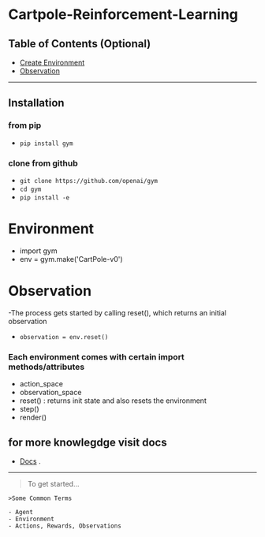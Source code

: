 # Cartpole-Reinforcement-Learning

## Table of Contents (Optional)

- [Create Environment](#Environment)
- [Observation](#Observation)
---


## Installation
### from pip
- `pip install gym` 
### clone from github
- ` git clone https://github.com/openai/gym `
- ` cd gym `
- ` pip install -e ` 

# Environment
- import gym
- env = gym.make('CartPole-v0')
# Observation
-The process gets started by calling reset(), which returns an initial observation
- `observation = env.reset()`


### Each environment comes with certain import methods/attributes
- action_space
- observation_space
- reset() : returns init state and also resets the environment
- step()
- render()

## for more knowlegdge visit docs
- <a href="https://gym.openai.com/docs/" target="_blank">Docs</a> .



---

> To get started...
```shell
>Some Common Terms

- Agent
- Environment
- Actions, Rewards, Observations
                  
```
